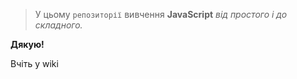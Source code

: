> У цьому `репозиторії` вивчення **JavaScript** _від простого і до складного._

**Дякую!**

Вчіть у wiki
